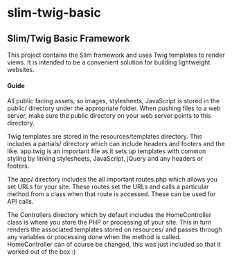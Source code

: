 # slim-twig-basic
<h2>Slim/Twig Basic Framework</h2>

This project contains the Slim framework and uses Twig templates to render views.
It is intended to be a convenient solution for building lightweight websites.

<h4>Guide</h4>

All public facing assets, so images, stylesheets, JavaScript is stored in the
public/ directory under the appropriate folder.
When pushing files to a web server, make sure the public directory on your web
server points to this directory.

Twig templates are stored in the resources/templates directory. This includes a
partials/ directory which can include headers and footers and the like. app.twig
is an important file as it sets up templates with common styling by linking
stylesheets, JavaScript, jQuery and any headers or footers.

The app/ directory includes the all important routes.php which allows you set
URLs for your site. These routes set the URLs and calls a particular method from
a class when that route is accessed. These can be used for API calls.

The Controllers directory which by default includes the HomeController class is
where you store the PHP or processing of your site. This in turn renders the
associated templates stored on resources/ and passes through any variables or
processing done when the method is called. HomeController can of course be
changed, this was just included so that it worked out of the box :)
